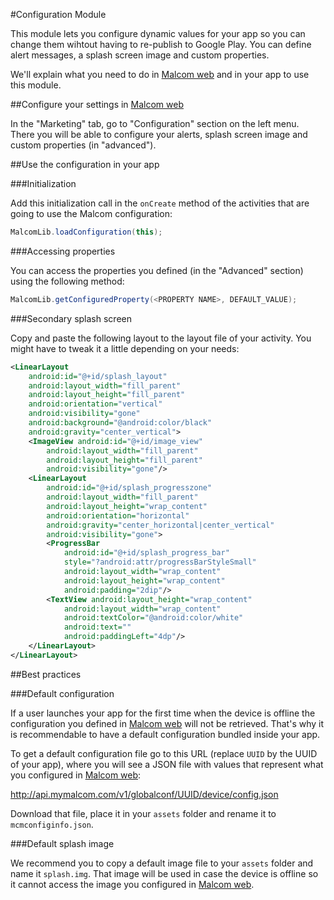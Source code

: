 #Configuration Module

This module lets you configure dynamic values for your app so you can change
them wihtout having to re-publish to Google Play. You can define alert messages,
a splash screen image and custom properties.

We'll explain what you need to do in [Malcom web](http://malcom.mymalcom.com)
and in your app to use this module.

##Configure your settings in [Malcom web](http://malcom.mymalcom.com)

In the "Marketing" tab, go to "Configuration" section on the left menu.
There you will be able to configure your alerts, splash screen image
and custom properties (in "advanced").

##Use the configuration in your app

###Initialization

Add this initialization call in the `onCreate` method of the activities that
are going to use the Malcom configuration:

```java
MalcomLib.loadConfiguration(this);
```

###Accessing properties

You can access the properties you defined (in the "Advanced" section) using
the following method:

```java
MalcomLib.getConfiguredProperty(<PROPERTY NAME>, DEFAULT_VALUE);
```

###Secondary splash screen

Copy and paste the following layout to the layout file of your activity. You might have to tweak it a little depending on your needs:

```xml
<LinearLayout
    android:id="@+id/splash_layout"
    android:layout_width="fill_parent"
    android:layout_height="fill_parent"
    android:orientation="vertical"
    android:visibility="gone"
    android:background="@android:color/black"
    android:gravity="center_vertical">
    <ImageView android:id="@+id/image_view"
        android:layout_width="fill_parent"
        android:layout_height="fill_parent"
        android:visibility="gone"/>
    <LinearLayout
        android:id="@+id/splash_progresszone"
        android:layout_width="fill_parent"
        android:layout_height="wrap_content"
        android:orientation="horizontal"
        android:gravity="center_horizontal|center_vertical"
        android:visibility="gone">
        <ProgressBar
            android:id="@+id/splash_progress_bar"
            style="?android:attr/progressBarStyleSmall"
            android:layout_width="wrap_content"
            android:layout_height="wrap_content"
            android:padding="2dip"/>
        <TextView android:layout_height="wrap_content"
            android:layout_width="wrap_content"
            android:textColor="@android:color/white"
            android:text=""
            android:paddingLeft="4dp"/>
    </LinearLayout>
</LinearLayout>
```

##Best practices

###Default configuration

If a user launches your app for the first time when the device is offline the configuration you defined in [Malcom web](http://malcom.mymalcom.com) will not be retrieved. That's why it is recommendable to have a default configuration bundled inside your app.

To get a default configuration file go to this URL (replace `UUID` by the UUID
of your app), where you will see a JSON file with values that represent what you
configured in [Malcom web](http://malcom.mymalcom.com):

http://api.mymalcom.com/v1/globalconf/UUID/device/config.json

Download that file, place it in your `assets` folder and rename it to `mcmconfiginfo.json`.

###Default splash image

We recommend you to copy a default image file to your `assets` folder and
name it `splash.img`. That image will be used in case the device is offline
so it cannot access the image you configured in
[Malcom web](http://malcom.mymalcom.com).
